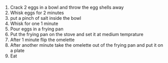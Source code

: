 1. Crack 2 eggs in a bowl and throw the egg shells away
2. Whisk eggs for 2 minutes
3. put a pinch of salt inside the bowl
4. Whisk for one 1 minute
5. Pour eggs in a frying pan
6. Put the frying pan on the stove and set it at medium temprature
7. After 1 minute flip the omelette 
8. After another minute take the omelette out of the frying pan and put it on a plate
9. Eat